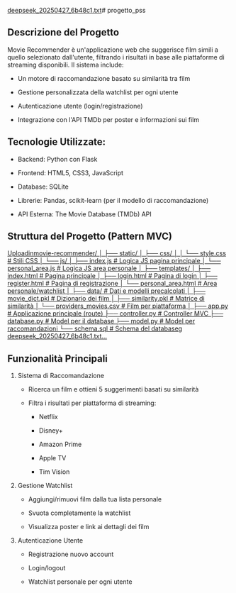 [deepseek_20250427_6b48c1.txt](https://github.com/user-attachments/files/19930622/deepseek_20250427_6b48c1.txt)# progetto_pss

## Descrizione del Progetto
Movie Recommender è un'applicazione web che suggerisce film simili a quello selezionato dall'utente, filtrando i risultati in base alle piattaforme di streaming disponibili. Il sistema include:
- Un motore di raccomandazione basato su similarità tra film

- Gestione personalizzata della watchlist per ogni utente

- Autenticazione utente (login/registrazione)

- Integrazione con l'API TMDb per poster e informazioni sui film
    

## Tecnologie Utilizzate:
- Backend: Python con Flask

- Frontend: HTML5, CSS3, JavaScript

- Database: SQLite

- Librerie: Pandas, scikit-learn (per il modello di raccomandazione)

- API Esterna: The Movie Database (TMDb) API

## Struttura del Progetto (Pattern MVC)
[Uploadinmovie-recommender/
│
├── static/
│   ├── css/
│   │   └── style.css          # Stili CSS
│   └── js/
│       ├── index.js           # Logica JS pagina principale
│       └── personal_area.js   # Logica JS area personale
│
├── templates/
│   ├── index.html             # Pagina principale
│   ├── login.html             # Pagina di login
│   ├── register.html          # Pagina di registrazione
│   └── personal_area.html     # Area personale/watchlist
│
├── data/                      # Dati e modelli precalcolati
│   ├── movie_dict.pkl         # Dizionario dei film
│   ├── similarity.pkl         # Matrice di similarità
│   └── providers_movies.csv   # Film per piattaforma
│
├── app.py                     # Applicazione principale (route)
├── controller.py              # Controller MVC
├── database.py                # Model per il database
├── model.py                   # Model per raccomandazioni
└── schema.sql                 # Schema del databaseg deepseek_20250427_6b48c1.txt…]()


## Funzionalità Principali
1. Sistema di Raccomandazione
   - Ricerca un film e ottieni 5 suggerimenti basati su similarità
   - Filtra i risultati per piattaforma di streaming:

        - Netflix

        - Disney+

        - Amazon Prime

        - Apple TV

        - Tim Vision

2. Gestione Watchlist

    - Aggiungi/rimuovi film dalla tua lista personale

    - Svuota completamente la watchlist

    - Visualizza poster e link ai dettagli dei film

3. Autenticazione Utente

    - Registrazione nuovo account

    - Login/logout

    - Watchlist personale per ogni utente
